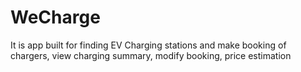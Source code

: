 # WeCharge
It is app built for finding EV Charging stations and make booking of chargers, view charging summary, modify booking, price estimation
